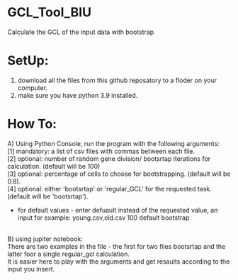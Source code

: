 # GCL_Tool_BIU
Calculate the GCL of the input data with bootstrap

# SetUp:
1) download all the files from this github reposatory to a floder on your computer.
2) make sure you have python 3.9 installed.

# How To:
A) Using Python Console, run the program with the following arguments:
<br />[1] mandatory: a list of csv files with commas between each file.
<br />[2] optional: number of random gene division/ bootsrtap iterations for calculation. (default will be 100)
<br />[3] optional: percentage of cells to choose for bootstrapping. (default will be 0.8).
<br />[4] optional: either 'bootsrtap' or 'regular_GCL' for the requested task. (default will be 'bootsrtap').
* for default values - enter defuault instead of the requested value, an input for example:
young.csv,old.csv 100 default bootstrap
<br />
B) using jupiter notebook:
<br />There are two examples in the file - the first for two files bootsrtap and the latter foor a single regular_gcl calculation.
<br />It is easier here to play with the arguments and get resaults according to the input you insert.
